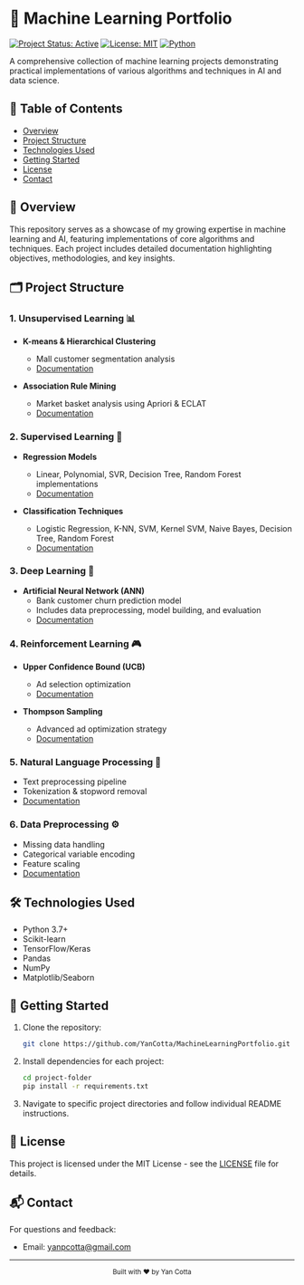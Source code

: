 # 🤖 Machine Learning Portfolio

[![Project Status: Active](https://img.shields.io/badge/Project%20Status-Active-green.svg)](https://github.com/yanpcotta/MachineLearningPortfolio)
[![License: MIT](https://img.shields.io/badge/License-MIT-yellow.svg)](https://opensource.org/licenses/MIT)
[![Python](https://img.shields.io/badge/Python-3.7%2B-blue)](https://www.python.org/)

A comprehensive collection of machine learning projects demonstrating practical implementations of various algorithms and techniques in AI and data science.

## 📑 Table of Contents
- [Overview](#overview)
- [Project Structure](#project-structure)
- [Technologies Used](#technologies-used)
- [Getting Started](#getting-started)
- [License](#license)
- [Contact](#contact)

## 🎯 Overview
This repository serves as a showcase of my growing expertise in machine learning and AI, featuring implementations of core algorithms and techniques. Each project includes detailed documentation highlighting objectives, methodologies, and key insights.

## 🗂 Project Structure

### 1. Unsupervised Learning 📊
- **K-means & Hierarchical Clustering**
  - Mall customer segmentation analysis
  - [Documentation](/unsupervised/kmeans_and_hierarchical_clusterings/README.md)

- **Association Rule Mining**
  - Market basket analysis using Apriori & ECLAT
  - [Documentation](/unsupervised/association_rule_apriori_eclat/README.md)

### 2. Supervised Learning 🎯
- **Regression Models**
  - Linear, Polynomial, SVR, Decision Tree, Random Forest implementations
  - [Documentation](/supervised/Regression/README.md)

- **Classification Techniques**
  - Logistic Regression, K-NN, SVM, Kernel SVM, Naive Bayes, Decision Tree, Random Forest
  - [Documentation](/supervised/Classification/README.md)

### 3. Deep Learning 🧠
- **Artificial Neural Network (ANN)**
  - Bank customer churn prediction model
  - Includes data preprocessing, model building, and evaluation
  - [Documentation](/deep_learning/ann/README.md)

### 4. Reinforcement Learning 🎮
- **Upper Confidence Bound (UCB)**
  - Ad selection optimization
  - [Documentation](/reinforcement/upper_confidence_bound(ucb)/README.md)

- **Thompson Sampling**
  - Advanced ad optimization strategy
  - [Documentation](/reinforcement/thompson_sampling/README.md)

### 5. Natural Language Processing 📝
- Text preprocessing pipeline
- Tokenization & stopword removal
- [Documentation](/nlp/README.md)

### 6. Data Preprocessing ⚙️
- Missing data handling
- Categorical variable encoding
- Feature scaling
- [Documentation](/data_preprocessing/README.md)

## 🛠 Technologies Used
- Python 3.7+
- Scikit-learn
- TensorFlow/Keras
- Pandas
- NumPy
- Matplotlib/Seaborn

## 🚀 Getting Started
1. Clone the repository:
   ```bash
   git clone https://github.com/YanCotta/MachineLearningPortfolio.git
   ```
2. Install dependencies for each project:
   ```bash
   cd project-folder
   pip install -r requirements.txt
   ```
3. Navigate to specific project directories and follow individual README instructions.

## 📄 License
This project is licensed under the MIT License - see the [LICENSE](LICENSE) file for details.

## 📬 Contact
For questions and feedback:
- Email: yanpcotta@gmail.com

---
<div align="center">
  <sub>Built with ❤️ by Yan Cotta</sub>
</div>

